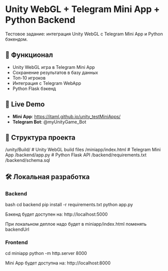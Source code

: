 # Unity WebGL + Telegram Mini App + Python Backend

Тестовое задание: интеграция Unity WebGL с Telegram Mini App и Python бэкендом.

## 🎯 Функционал
- Unity WebGL игра в Telegram Mini App
- Сохранение результатов в базу данных
- Топ-10 игроков
- Интеграция с Telegram WebApp
- Python Flask бэкенд

## 🚀 Live Demo
- **Mini App**: https://itaml.github.io/unity_testMiniApps/
- **Telegram Bot**: @myUnityGame_Bot

## 📁 Структура проекта
/unity/Build/ # Unity WebGL build files
/miniapp/index.html # Telegram Mini App
/backend/app.py # Python Flask API
/backend/requirements.txt
/backend/schema.sql

## 🛠 Локальная разработка

### Backend
bash
cd backend
pip install -r requirements.txt
python app.py

Бэкенд будет доступен на: http://localhost:5000

При локальном деплое надо будет в miniapp/index.html поменять backendUrl

### Frontend
cd miniapp
python -m http.server 8000

Mini App будет доступна на: http://localhost:8000
